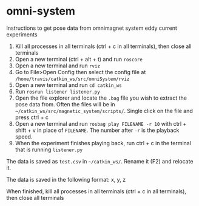 # omni-system

Instructions to get pose data from omnimagnet system eddy current experiments

1. Kill all processes in all terminals (ctrl + c in all terminals), then close all terminals
2. Open a new terminal (ctrl + alt + t) and run `roscore`
3. Open a new terminal and run `rviz`
4. Go to File>Open Config then select the config file at `/home/travis/catkin_ws/src/omniSystem/rviz`
5. Open a new terminal and run `cd catkin_ws`
6. Run `rosrun listener listener.py`
7. Open the file explorer and locate the `.bag` file you wish to extract the pose data from. Often the files will be in `~/catkin_ws/src/magnetic_system/scripts/`. Single click on the file and press ctrl + c
8. Open a new terminal and run `rosbag play FILENAME -r 10` with ctrl + shift + v in place of `FILENAME`. The number after `-r` is the playback speed.
9. When the experiment finishes playing back, run ctrl + c in the terminal that is running `listener.py`

The data is saved as `test.csv` in `~/catkin_ws/`. Rename it (F2) and relocate it.

The data is saved in the following format: x, y, z

When finished, kill all processes in all terminals (ctrl + c in all terminals), then close all terminals
